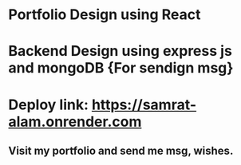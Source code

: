 # Portfolio Design using React 
# Backend Design using express js and mongoDB {For sendign msg}
# Deploy link: https://samrat-alam.onrender.com
## Visit my portfolio and send me msg, wishes.
 
